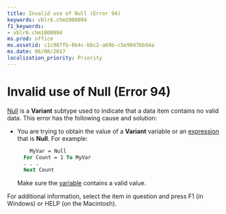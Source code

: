 ```yaml
---
title: Invalid use of Null (Error 94)
keywords: vblr6.chm1000094
f1_keywords:
- vblr6.chm1000094
ms.prod: office
ms.assetid: c1c987fb-8b4c-bbc2-a69b-c5e9047bb94a
ms.date: 06/08/2017
localization_priority: Priority
---
```



# Invalid use of Null (Error 94)

[Null](../../Glossary/vbe-glossary.md#null) is a **Variant** subtype used to indicate that a data item contains no valid data. This error has the following cause and solution:

- You are trying to obtain the value of a **Variant** variable or an [expression](../../Glossary/vbe-glossary.md#expression) that is **Null**. For example:
    
  ```vb
      MyVar = Null 
    For Count = 1 To MyVar 
    . . . 
    Next Count 
  ```

  Make sure the [variable](../../Glossary/vbe-glossary.md#variable) contains a valid value.
    

For additional information, select the item in question and press F1 (in Windows) or HELP (on the Macintosh).

